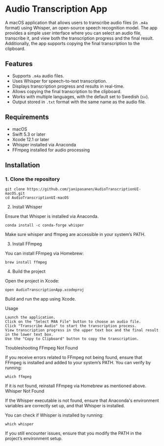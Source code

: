 # Audio Transcription App

A macOS application that allows users to transcribe audio files (in `.m4a` format) using Whisper, an open-source speech recognition model. The app provides a simple user interface where you can select an audio file, transcribe it, and view both the transcription progress and the final result. Additionally, the app supports copying the final transcription to the clipboard.

## Features

- Supports `.m4a` audio files.
- Uses Whisper for speech-to-text transcription.
- Displays transcription progress and results in real-time.
- Allows copying the final transcription to the clipboard.
- Works with multiple languages, with the default set to Swedish (`sv`).
- Output stored in `.txt` format with the same name as the audio file.

## Requirements

- macOS
- Swift 5.3 or later
- Xcode 12.1 or later
- Whisper installed via Anaconda
- FFmpeg installed for audio processing

## Installation

### 1. Clone the repository

```
git clone https://github.com/janipasanen/AudioTranscriptionUI-macOS.git
cd AudioTranscriptionUI-macOS
```

2. Install Whisper

Ensure that Whisper is installed via Anaconda.

```
conda install -c conda-forge whisper
```

Make sure whisper and ffmpeg are accessible in your system’s PATH.


3. Install FFmpeg

You can install FFmpeg via Homebrew:

```
brew install ffmpeg

```

4. Build the project

Open the project in Xcode:

```
open AudioTranscriptionApp.xcodeproj
```

Build and run the app using Xcode.


Usage

    Launch the application.
    Click on the "Select M4A File" button to choose an audio file.
    Click "Transcribe Audio" to start the transcription process.
    View transcription progress in the upper text box and the final result in the lower text box.
    Use the "Copy to Clipboard" button to copy the transcription.


Troubleshooting
FFmpeg Not Found

If you receive errors related to FFmpeg not being found, ensure that FFmpeg is installed and added to your system’s PATH. You can verify by running:

```
which ffmpeg
```

If it is not found, reinstall FFmpeg via Homebrew as mentioned above.
Whisper Not Found

If the Whisper executable is not found, ensure that Anaconda's environment variables are correctly set up, and that Whisper is installed.

You can check if Whisper is installed by running:

```
which whisper
```

If you still encounter issues, ensure that you modify the PATH in the project’s environment setup.
